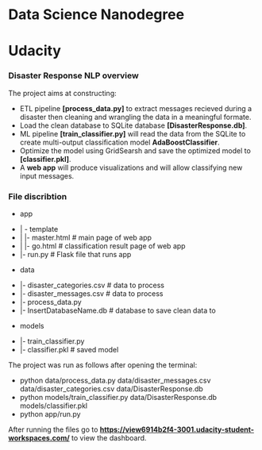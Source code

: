 # Data Science Nanodegree
# Udacity

### Disaster Response NLP overview

The project aims at constructing:
* ETL pipeline **[process_data.py]** to extract messages recieved during a disaster then cleaning and wrangling the data in a meaningful formate.
* Load the clean database to SQLite database **[DisasterResponse.db]**.
* ML pipeline **[train_classifier.py]** will read the data from the SQLite to create multi-output classification model **AdaBoostClassifier**. 
* Optimize the model using GridSearsh and save the optimized model to **[classifier.pkl]**.
* A **web app** will produce visualizations and will allow classifying new input messages.


### File discribtion 

- app
* | - template
* | |- master.html  # main page of web app
* | |- go.html  # classification result page of web app
* |- run.py  # Flask file that runs app

- data
* |- disaster_categories.csv  # data to process 
* |- disaster_messages.csv  # data to process
* |- process_data.py
* |- InsertDatabaseName.db   # database to save clean data to

- models
* |- train_classifier.py
* |- classifier.pkl  # saved model 


The project was run as follows after opening the terminal:
* python data/process_data.py data/disaster_messages.csv data/disaster_categories.csv data/DisasterResponse.db
* python models/train_classifier.py data/DisasterResponse.db models/classifier.pkl
* python app/run.py

After running the files go to **https://view6914b2f4-3001.udacity-student-workspaces.com/** to view the dashboard.
